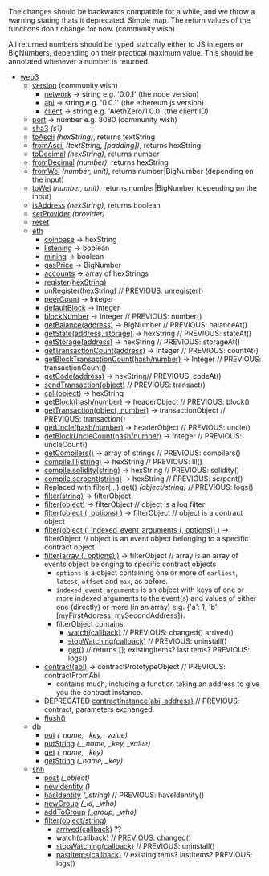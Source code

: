 
The changes should be backwards compatible for a while, and we throw a warning stating thats it deprecated. Simple map. The return values of the funcitons don't change for now. (community wish)

All returned numbers should be typed statically either to JS integers or BigNumbers, depending on their practical maximum value. This should be annotated whenever a number is returned.

* [web3](#web3)
  * [version](#) (community wish)
     * [network](#) -> string e.g. '0.0.1' (the node version)
     * [api](#) -> string e.g. '0.0.1' (the ethereum.js version)
     * [client](#) -> string e.g. 'AlethZero/1.0.0' (the client ID)
  * [port](#) -> number e.g. 8080 (community wish)
  * [sha3](#web3sha3) *(s1)*
  * [toAscii](#web3toascii) *(hexString)*, returns textString
  * [fromAscii](#web3fromascii) *(textString, [padding])*, returns hexString
  * [toDecimal](#web3todecimal) *(hexString)*, returns number
  * [fromDecimal](#web3fromdecimal) *(number)*, returns hexString
  * [fromWei](#web3fromwei) *(number, unit)*, returns number|BigNumber (depending on the input)
  * [toWei](#web3fromdecimal) *(number, unit)*, returns number|BigNumber (depending on the input)
  * [isAddress](#web3fromdecimal) *(hexString)*, returns boolean
  * [setProvider](#web3setprovider) *(provider)*
  * [reset](#web3reset)
  * [eth](#web3eth)
    * [coinbase](#web3ethcoinbase) -> hexString
    * [listening](#web3ethlistening) -> boolean
    * [mining](#web3ethmining) -> boolean
    * [gasPrice](#web3ethgasprice) -> BigNumber
    * [accounts](#web3ethaccounts) -> array of hexStrings
    * [register(hexString)](#web3ethregister)
    * [unRegister(hexString)](#web3ethunregister) // PREVIOUS: unregister()
    * [peerCount](#web3ethpeercount) -> Integer
    * [defaultBlock](#web3ethdefaultblock) -> Integer
    * [blockNumber](#web3ethnumber) -> Integer // PREVIOUS: number()
    * [getBalance(address)](#web3ethbalanceat) -> BigNumber // PREVIOUS: balanceAt()
    * [getState(address, storage)](#web3ethstateat) -> hexString // PREVIOUS: stateAt()
    * [getStorage(address)](#web3ethstorageat) -> hexString // PREVIOUS: storageAt()
    * [getTransactionCount(address)](#web3ethcountat) -> Integer // PREVIOUS: countAt()
    * [getBlockTransactionCount(hash/number)](#web3ethtransactionCountcall) -> Integer // PREVIOUS: transactionCount()
    * [getCode(address)](#web3ethcodeat) -> hexString// PREVIOUS: codeAt()
    * [sendTransaction(object)](#web3ethtransact)  // PREVIOUS: transact() 
    * [call(object)](#web3ethcall) -> hexString
    * [getBlock(hash/number)](#web3ethblock) -> headerObject // PREVIOUS: block() 
    * [getTransaction(object, number)](#web3ethtransaction) -> transactionObject  // PREVIOUS: transaction() 
    * [getUncle(hash/number)](#web3ethuncle) -> headerObject // PREVIOUS: uncle()
    * [getBlockUncleCount(hash/number)](#web3ethuncleCountcall) -> Integer // PREVIOUS: uncleCount()
    * [getCompilers()](#web3ethcompilers) -> array of strings // PREVIOUS: compilers()
    * [compile.lll(string)](#web3ethlll) -> hexString // PREVIOUS: lll()
    * [compile.solidity(string)](#web3ethsolidity) -> hexString // PREVIOUS: solidity()
    * [compile.serpent(string)](#web3ethserpent) -> hexString // PREVIOUS: serpent()
    * Replaced with filter(...).get() *(object/string)* // PREVIOUS: logs()
    * [filter(string)](#web3ethwatch) -> filterObject
    * [filter(object)](#web3ethlogs) -> filterObject // object is a log filter 
    * [filter(object (, options) )](#web3ethlogs) -> filterObject // object is a contract object
    * [filter(object (, indexed_event_arguments (, options)) )](#web3ethlogs) -> filterObject // object is an event object belonging to a specific contract object
    * [filter(array (, options) )](#web3ethlogs) -> filterObject // array is an array of events object belonging to specific contract objects
      * `options` is a object containing one or more of `earliest`, `latest`, `offset` and `max`, as before.
      * `indexed_event_arguments` is an object with keys of one or more indexed arguments to the event(s) and values of either one (directly) or more (in an array) e.g. {'a': 1, 'b': [myFirstAddress, mySecondAddress]}.
      * filterObject contains:
        - [watch(callback)](#) // PREVIOUS: changed() arrived()
        - [stopWatching(callback)](#) // PREVIOUS: uninstall()
        - [get()](#)  // returns []; existingItems? lastItems? PREVIOUS: logs()
    * [contract(abi)](#web3ethcontract) -> contractPrototypeObject // PREVIOUS: contractFromAbi
      * contains much, including a function taking an address to give you the contract instance.
    * DEPRECATED [contractInstance(abi, address)](#web3ethcontract) // PREVIOUS: contract, parameters exchanged.
    * [flush()](#web3ethflush)
  * [db](#web3db)
    * [put](#web3dbput) *(_name, _key, _value)*
    * [putString](#web3dbputstring) *(__name, _key, _value)*
    * [get](#web3dbget) *(_name, _key)*
    * [getString](#web3dbgetstring) *(_name, _key)*
  * [shh](#web3shh)
    * [post](#web3shhpost) *(_object)*
    * [newIdentity](#web3shhnewidentity) *()*
    * [hasIdentity](#web3shhhaveidentity) *(_string)*  // PREVIOUS: haveIdentity()
    * [newGroup](#web3shhnewgroup) *(_id, _who)*
    * [addToGroup](#web3shhaddtogroup) *(_group, _who)*
    * [filter(object/string)](#web3shhwatch)
      * [arrived(callback)](#) ??
      * [watch(callback)](#) // PREVIOUS: changed()
      * [stopWatching(callback)](#) // PREVIOUS: uninstall()
      * [pastItems(callback)](#)  // existingItems? lastItems? PREVIOUS: logs()